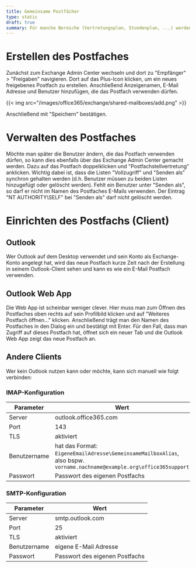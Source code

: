 ```yaml
---
title: Gemeinsame Postfächer
type: static
draft: true
summary: Für manche Bereiche (Vertretungsplan, Stundenplan, ...) werden in der Schule häufig mehrere Personen beauftragt. Sinnvollerweise richtet man für solche Bereiche eigene E-Mail Adressen ein, auf die alle daran beteiligen Personen Zugriff besitzen. In Exchange (Online) sind dies "Freigebene Postfächer".
---
```


# Erstellen des Postfaches

Zunächst zum Exchange Admin Center wechseln und dort zu "Empfänger" > "Freigaben" navigieren. Dort auf das Plus-Icon klicken, um ein neues freigebenes Postfach zu erstellen. Anschließend Anzeigenamen, E-Mail Adresse und Benutzer hinzufügen, die das Postfach verwenden dürfen.

{{< img src="/images/office365/exchange/shared-mailboxes/add.png" >}}

Anschließend mit "Speichern" bestätigen.

# Verwalten des Postfaches

Möchte man später die Benutzer ändern, die das Postfach verwenden dürfen, so kann dies ebenfalls über das Exchange Admin Center gemacht werden. Dazu auf das Postfach doppelklicken und "Postfachstellvertretung" anklicken. Wichtig dabei ist, dass die Listen "Vollzugriff" und "Senden als" synchron gehalten werden (d.h. Benutzer müssen zu beiden Listen hinzugefügt oder gelöscht werden). Fehlt ein Benutzer unter "Senden als", so darf er nicht im Namen des Postfaches E-Mails verwenden. Der Eintrag "NT AUTHORITY\SELF" bei "Senden als" darf nicht gelöscht werden.

# Einrichten des Postfachs (Client)

## Outlook

Wer Outlook auf dem Desktop verwendet und sein Konto als Exchange-Konto angelegt hat, wird das neue Postfach kurze Zeit nach der Erstellung in seinem Outlook-Client sehen und kann es wie ein E-Mail Postfach verwenden.

## Outlook Web App

Die Web App ist scheinbar weniger clever. Hier muss man zum Öffnen des Postfaches oben rechts auf sein Profilbild klicken und auf "Weiteres Postfach öffnen..." klicken. Anschließend trägt man den Namen des Postfaches in den Dialog ein und bestätigt mit Enter. Für den Fall, dass man Zugriff auf dieses Postfach hat, öffnet sich ein neuer Tab und die Outlook Web App zeigt das neue Postfach an.

## Andere Clients

Wer kein Outlook nutzen kann oder möchte, kann sich manuell wie folgt verbinden:

### IMAP-Konfiguration

Parameter   | Wert
------------|-----
Server      | outlook.office365.com
Port        | 143
TLS         | aktiviert
Benutzername| hat das Format: `EigeneEmailAdresse\GemeinsameMailboxAlias`, also bspw. `vorname.nachname@example.org\office365support`
Passwort    | Passwort des eigenen Postfachs

### SMTP-Konfiguration

Parameter   | Wert
------------|-----
Server      | smtp.outlook.com
Port        | 25
TLS         | aktiviert
Benutzername| eigene E-Mail Adresse
Passwort    | Passwort des eigenen Postfachs